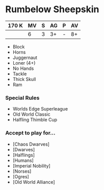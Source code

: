 # Rumbelow Sheepskin
| 170 K  | MV | S | AG | P | AV |
| --- | --- | --- | --- | --- | --- |
| | 6 | 3 | 3+ | - | 8+ |

* Block
* Horns
* Juggernaut
* Loner (4+)
* No Hands
* Tackle
* Thick Skull
* Ram

### Special Rules
* Worlds Edge Superleague
* Old World Classic
* Halfling Thimble Cup

### Accept to play for...
* [Chaos Dwarves]
* [Dwarves]
* [Halflings]
* [Humans]
* [Imperial Nobility]
* [Norses]
* [Ogres]
* [Old World Alliance]

